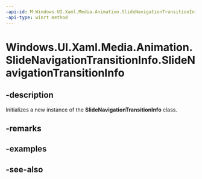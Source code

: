 ```yaml
---
-api-id: M:Windows.UI.Xaml.Media.Animation.SlideNavigationTransitionInfo.#ctor
-api-type: winrt method
---
```


<!-- Method syntax
public SlideNavigationTransitionInfo()
-->

# Windows.UI.Xaml.Media.Animation.SlideNavigationTransitionInfo.SlideNavigationTransitionInfo

## -description
Initializes a new instance of the **SlideNavigationTransitionInfo** class.


## -remarks

## -examples

## -see-also
